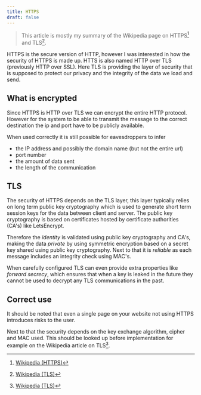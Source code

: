```yaml
---
title: HTTPS
draft: false
---
```


> This article is mostly my summary of the Wikipedia page on HTTPS[^wikipedia-https] and TLS[^wikipedia-tls].

HTTPS is the secure version of HTTP, however I was interested in how the security of HTTPS is made up. HTTS is also named HTTP over TLS (previously HTTP over SSL). Here TLS is providing the layer of security that is supposed to protect our privacy and the integrity of the data we load and send.

## What is encrypted

Since HTTPS is HTTP over TLS we can encrypt the entire HTTP protocol. However for the system to be able to transmit the message to the correct destination the ip and port have to be publicly available.

When used correctly it is still possible for eavesdroppers to infer 

- the IP address and possibly the domain name (but not the entire url)
- port number
- the amount of data sent
- the length of the communication

## TLS

The security of HTTPS depends on the TLS layer, this layer typically relies on long term public key cryptography which is used to generate short term session keys for the data between client and server. The public key cryptography is based on certificates hosted by certificate authorities (CA's) like LetsEncrypt.

Therefore the *identity* is validated using public key cryptography and CA's, making the data *private* by using symmetric encryption based on a secret key shared using public key cryptography. Next to that it is *reliable* as each message includes an integrity check using MAC's.

When carefully configured TLS can even provide extra properties like *forward secrecy*, which ensures that when a key is leaked in the future they cannot be used to decrypt any TLS communications in the past.

## Correct use

It should be noted that even a single page on your website not using HTTPS introduces risks to the user.

Next to that the security depends on the key exchange algorithm, cipher and MAC used. This should be looked up before implementation for example on the Wikipedia article on TLS[^wikipedia-tls].

[^wikipedia-https]: [Wikipedia (HTTPS)](https://en.wikipedia.org/wiki/HTTPS)
[^wikipedia-tls]: [Wikipedia (TLS)](https://en.wikipedia.org/wiki/Transport_Layer_Security)
